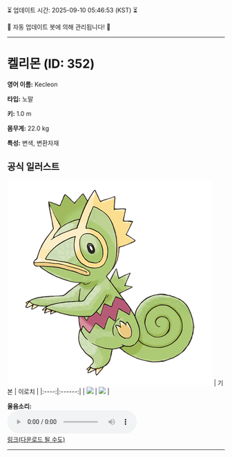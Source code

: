 
⏳ 업데이트 시간: 2025-09-10 05:46:53 (KST) ⏳

🤖 자동 업데이트 봇에 의해 관리됩니다! 🤖

---

# 켈리몬 (ID: 352)
**영어 이름:** Kecleon

**타입:** 노말

**키:** 1.0 m

**몸무게:** 22.0 kg

**특성:** 변색, 변환자재

## 공식 일러스트
![](https://raw.githubusercontent.com/PokeAPI/sprites/master/sprites/pokemon/other/official-artwork/352.png)
| 기본 | 이로치 |
|:----:|:------:|
| <img src="http://play.pokemonshowdown.com/sprites/ani/kecleon.gif" width="200"> | <img src="http://play.pokemonshowdown.com/sprites/ani-shiny/kecleon.gif" width="200"> |

**울음소리:**<br><audio controls src="https://raw.githubusercontent.com/PokeAPI/cries/main/cries/pokemon/latest/352.ogg"></audio><br> [링크(다운로드 될 수도)](https://raw.githubusercontent.com/PokeAPI/cries/main/cries/pokemon/latest/352.ogg)


---
